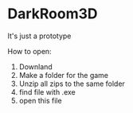 # DarkRoom3D
It's just a prototype 


How to open:

1. Downland
2. Make a folder for the game
3. Unzip all zips to the same folder
4. find file with .exe
5. open this file
